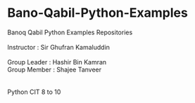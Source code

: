 # Bano-Qabil-Python-Examples
Banoq Qabil Python Examples Repositories
<br>
<br>
Instructor : Sir Ghufran Kamaluddin
<br>
<br>
Group Leader : Hashir Bin Kamran
<br>
Group Member : Shajee Tanveer
<br>
<br>
<br>
Python CIT 8 to 10
